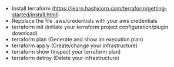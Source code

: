- Install terraform (https://learn.hashicorp.com/terraform/getting-started/install.html)
- Repplace the file .aws/credentials with your aws credentials
- terraform init    (initiate your terraform project configuration/plugin download)
- terraform plan    (Generate and show an execution plan)
- terraform apply   (Create/change your infrastructure)
- terraform show    (Inspect your terraform plan)
- terraform detroy  (Delete your infrastructure)
